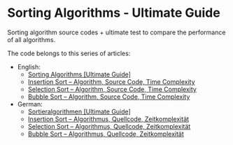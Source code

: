 # Sorting Algorithms - Ultimate Guide

Sorting algorithm source codes + ultimate test to compare the performance of all algorithms.

The code belongs to this series of articles:
* English:
  * [Sorting Algorithms \[Ultimate Guide\]](https://www.happycoders.eu/algorithms/sorting-algorithms/)
  * [Insertion Sort – Algorithm, Source Code, Time Complexity](https://www.happycoders.eu/algorithms/insertion-sort/)
  * [Selection Sort – Algorithm, Source Code, Time Complexity](https://www.happycoders.eu/algorithms/selection-sort/)
  * [Bubble Sort – Algorithm, Source Code, Time Complexity](https://www.happycoders.eu/algorithms/bubble-sort/)
* German:
  * [Sortieralgorithmen \[Ultimate Guide\]](https://www.happycoders.eu/de/algorithmen/sortieralgorithmen/)
  * [Insertion Sort – Algorithmus, Quellcode, Zeitkomplexität](https://www.happycoders.eu/de/algorithmen/insertion-sort/)
  * [Selection Sort – Algorithmus, Quellcode, Zeitkomplexität](https://www.happycoders.eu/de/algorithmen/selection-sort/)
  * [Bubble Sort – Algorithmus, Quellcode, Zeitkomplexität](https://www.happycoders.eu/de/algorithmen/bubble-sort/)
